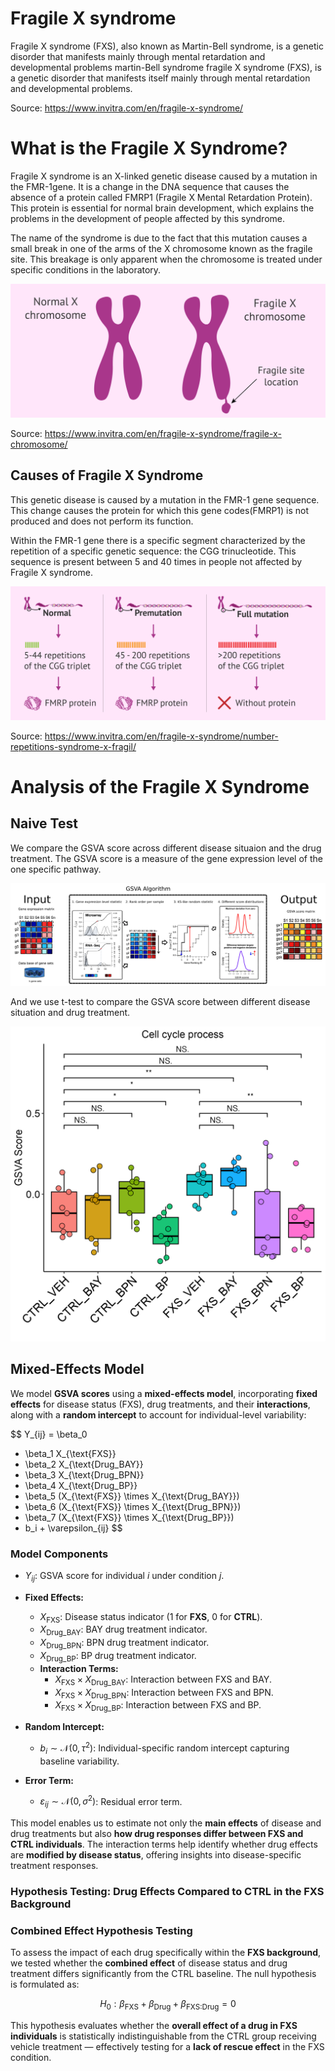 # Fragile X syndrome

Fragile X syndrome (FXS), also known as Martin-Bell syndrome, is a genetic disorder that manifests mainly through mental retardation and developmental problems martin-Bell syndrome fragile X syndrome (FXS), is a genetic disorder that manifests itself mainly through mental retardation and developmental problems.

Source: https://www.invitra.com/en/fragile-x-syndrome/

# What is the Fragile X Syndrome?
Fragile X syndrome is an X-linked genetic disease caused by a mutation in the FMR-1gene. It is a change in the DNA sequence that causes the absence of a protein called FMRP1 (Fragile X Mental Retardation Protein). This protein is essential for normal brain development, which explains the problems in the development of people affected by this syndrome.

The name of the syndrome is due to the fact that this mutation causes a small break in one of the arms of the X chromosome known as the fragile site. This breakage is only apparent when the chromosome is treated under specific conditions in the laboratory.

![Comparison between normal chromosome and fragile X chromosome](./images/fragile-x-chromosome.png)

Source: https://www.invitra.com/en/fragile-x-syndrome/fragile-x-chromosome/

## Causes of Fragile X Syndrome

This genetic disease is caused by a mutation in the FMR-1 gene sequence. This change causes the protein for which this gene codes(FMRP1) is not produced and does not perform its function.

Within the FMR-1 gene there is a specific segment characterized by the repetition of a specific genetic sequence: the CGG trinucleotide. This sequence is present between 5 and 40 times in people not affected by Fragile X syndrome.

![Number of CGG triplet repeats and protein synthesis in Fragile X](./images/number-repetitions-syndrome-x-fragil.png)

Source: https://www.invitra.com/en/fragile-x-syndrome/number-repetitions-syndrome-x-fragil/

# Analysis of the Fragile X Syndrome

## Naive Test

We compare the GSVA score across different disease situaion and the drug treatment. The GSVA score is a measure of the gene expression level of the one specific pathway.

![GSVA score](./images/GSVA.png)

And we use t-test to compare the GSVA score between different disease situation and drug treatment.

![Naive Test](./images/GSVA_GOBP_CELL_CYCLE_PROCESS.png)


## Mixed-Effects Model

We model **GSVA scores** using a **mixed-effects model**, incorporating **fixed effects** for disease status (FXS), drug treatments, and their **interactions**, along with a **random intercept** to account for individual-level variability:

$$
Y_{ij} = \beta_0 
+ \beta_1 X_{\text{FXS}} 
+ \beta_2 X_{\text{Drug\_BAY}} 
+ \beta_3 X_{\text{Drug\_BPN}} 
+ \beta_4 X_{\text{Drug\_BP}} 
+ \beta_5 (X_{\text{FXS}} \times X_{\text{Drug\_BAY}}) 
+ \beta_6 (X_{\text{FXS}} \times X_{\text{Drug\_BPN}}) 
+ \beta_7 (X_{\text{FXS}} \times X_{\text{Drug\_BP}}) 
+ b_i + \varepsilon_{ij}
$$

### **Model Components**

- $Y_{ij}$: GSVA score for individual $i$ under condition $j$.

- **Fixed Effects:**
  - $X_{\text{FXS}}$: Disease status indicator (1 for **FXS**, 0 for **CTRL**).
  - $X_{\text{Drug\_BAY}}$: BAY drug treatment indicator.
  - $X_{\text{Drug\_BPN}}$: BPN drug treatment indicator.
  - $X_{\text{Drug\_BP}}$: BP drug treatment indicator.
  - **Interaction Terms:**
    - $X_{\text{FXS}} \times X_{\text{Drug\_BAY}}$: Interaction between FXS and BAY.
    - $X_{\text{FXS}} \times X_{\text{Drug\_BPN}}$: Interaction between FXS and BPN.
    - $X_{\text{FXS}} \times X_{\text{Drug\_BP}}$: Interaction between FXS and BP.

- **Random Intercept:**
  - $b_i \sim \mathcal{N}(0, \tau^2)$: Individual-specific random intercept capturing baseline variability.

- **Error Term:**
  - $\varepsilon_{ij} \sim \mathcal{N}(0, \sigma^2)$: Residual error term.

This model enables us to estimate not only the **main effects** of disease and drug treatments but also **how drug responses differ between FXS and CTRL individuals**. The interaction terms help identify whether drug effects are **modified by disease status**, offering insights into disease-specific treatment responses.


### Hypothesis Testing: Drug Effects Compared to CTRL in the FXS Background

### **Combined Effect Hypothesis Testing**

To assess the impact of each drug specifically within the **FXS background**, we tested whether the **combined effect** of disease status and drug treatment differs significantly from the CTRL baseline. The null hypothesis is formulated as:

$$
H_0: \beta_{\text{FXS}} + \beta_{\text{Drug}} + \beta_{\text{FXS:Drug}} = 0
$$

This hypothesis evaluates whether the **overall effect of a drug in FXS individuals** is statistically indistinguishable from the CTRL group receiving vehicle treatment — effectively testing for a **lack of rescue effect** in the FXS condition.
